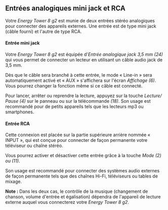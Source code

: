 ## Entrées analogiques mini jack et RCA

Votre *Energy Tower 8 g2* est munie de deux entrées stéréo analogiques pour connecter des appareils externes. Une entrée est de type mini jack (câble fourni) et l'autre de type RCA. 

#### Entrée mini jack
Votre *Energy Tower 8 g2* est équipée d'*Entrée analogique jack 3,5 mm (24)* qui vous permet de connecter un lecteur en utilisant un câble audio jack de 3,5 mm.

Dès que le câble sera branché à cette entrée, le mode « Line-in » sera automatiquement activé et « AUX » s'affichera sur l'écran *Affichage (6)*. Vous pourrez changer la fonction même si ce câble est connecté.

Pour lancer, arrêter ou reprendre la lecture, appuyez sur la touche *Lecture/ Pause (4)* sur le panneau ou sur la télécommande *(18)*.
Son usage est recommandé pour de petits appareils tels que les lecteurs mp3 ou smartphones. 

#### Entrée RCA
Cette connexion est placée sur la partie supérieure arrière nommée « INPUT », qui est conçue pour connecter de façon permanente votre téléviseur ou chaîne stéréo. 

Vous pourrez activer et désactiver cette entrée grâce à la touche *Mode (2) ou (11)*.

Son usage est recommandé pour connecter des systèmes audio externes de façon permanente tels que des chaînes Hi-Fi, téléviseurs ou tables de mixage. 


**Note :** Dans les deux cas, le contrôle de la musique (changement de chanson, volume d'entrée et égalisation) dépendra de l'appareil de lecture externe auquel vous connecterez votre *Energy Tower 8 g2*.
